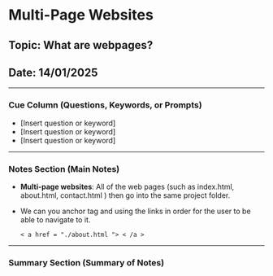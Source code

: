 # Multi-Page Websites

## Topic: What are webpages?

## Date: 14/01/2025 

---

### Cue Column (Questions, Keywords, or Prompts)

- [Insert question or keyword]
- [Insert question or keyword]
- [Insert question or keyword]

---

### Notes Section (Main Notes)

- **Multi-page websites**: All of the web pages (such as index.html, about.html, contact.html ) then go into the same project folder.
- We can you anchor tag and using the links in order for the user to be able to navigate to it.
  
  ``` < a href = "./about.html "> < /a > ```


---

### Summary Section (Summary of Notes)